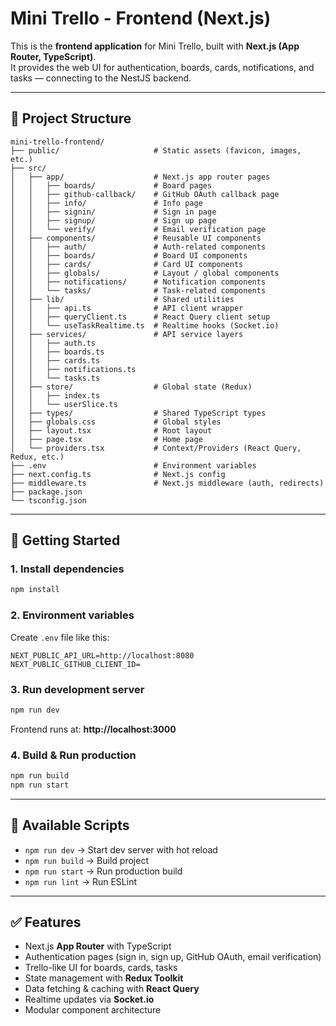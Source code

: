 # Mini Trello - Frontend (Next.js)

This is the **frontend application** for Mini Trello, built with **Next.js (App Router, TypeScript)**.  
It provides the web UI for authentication, boards, cards, notifications, and tasks — connecting to the NestJS backend.

---

## 📂 Project Structure
```
mini-trello-frontend/
├── public/                     # Static assets (favicon, images, etc.)
├── src/
│   ├── app/                    # Next.js app router pages
│   │   ├── boards/             # Board pages
│   │   ├── github-callback/    # GitHub OAuth callback page
│   │   ├── info/               # Info page
│   │   ├── signin/             # Sign in page
│   │   ├── signup/             # Sign up page
│   │   └── verify/             # Email verification page
│   ├── components/             # Reusable UI components
│   │   ├── auth/               # Auth-related components
│   │   ├── boards/             # Board UI components
│   │   ├── cards/              # Card UI components
│   │   ├── globals/            # Layout / global components
│   │   ├── notifications/      # Notification components
│   │   └── tasks/              # Task-related components
│   ├── lib/                    # Shared utilities
│   │   ├── api.ts              # API client wrapper
│   │   ├── queryClient.ts      # React Query client setup
│   │   └── useTaskRealtime.ts  # Realtime hooks (Socket.io)
│   ├── services/               # API service layers
│   │   ├── auth.ts
│   │   ├── boards.ts
│   │   ├── cards.ts
│   │   ├── notifications.ts
│   │   └── tasks.ts
│   ├── store/                  # Global state (Redux)
│   │   ├── index.ts
│   │   └── userSlice.ts
│   ├── types/                  # Shared TypeScript types
│   ├── globals.css             # Global styles
│   ├── layout.tsx              # Root layout
│   ├── page.tsx                # Home page
│   └── providers.tsx           # Context/Providers (React Query, Redux, etc.)
├── .env                        # Environment variables
├── next.config.ts              # Next.js config
├── middleware.ts               # Next.js middleware (auth, redirects)
├── package.json
└── tsconfig.json
```

---

## 🚀 Getting Started

### 1. Install dependencies
```bash
npm install
```

### 2. Environment variables

Create `.env` file like this:

```
NEXT_PUBLIC_API_URL=http://localhost:8080
NEXT_PUBLIC_GITHUB_CLIENT_ID=
```

### 3. Run development server
```bash
npm run dev
```

Frontend runs at: **http://localhost:3000**

### 4. Build & Run production
```bash
npm run build
npm run start
```

---

## 📌 Available Scripts

- `npm run dev` → Start dev server with hot reload  
- `npm run build` → Build project  
- `npm run start` → Run production build  
- `npm run lint` → Run ESLint  

---

## ✅ Features
- Next.js **App Router** with TypeScript  
- Authentication pages (sign in, sign up, GitHub OAuth, email verification)  
- Trello-like UI for boards, cards, tasks  
- State management with **Redux Toolkit**  
- Data fetching & caching with **React Query**  
- Realtime updates via **Socket.io**  
- Modular component architecture  
